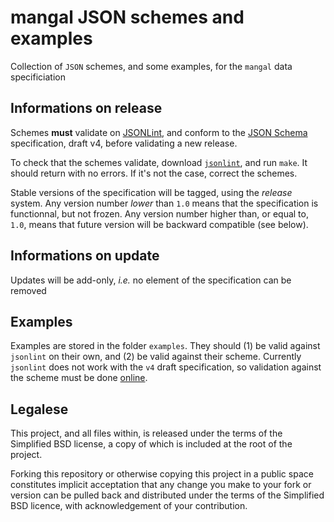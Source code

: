 # mangal JSON schemes and examples

Collection of `JSON` schemes, and some examples, for the `mangal` data specificiation

## Informations on release

Schemes **must** validate on [JSONLint](http://jsonlint.com/), and conform to the [JSON Schema](http://json-schema.org/) specification, draft v4, before validating a new release.

To check that the schemes validate, download [`jsonlint`][jlint], and run `make`. It should return with no errors. If it's not the case, correct the schemes.

Stable versions of the specification will be tagged, using the *release* system. Any version number *lower* than `1.0` means that the specification is functionnal, but not frozen. Any version number higher than, or equal to, `1.0`, means that future version will be backward compatible (see below).

## Informations on update

Updates will be add-only, *i.e.* no element of the specification can be removed

## Examples

Examples are stored in the folder `examples`. They should (1) be valid against `jsonlint` on their own, and (2) be valid against their scheme. Currently `jsonlint` does not work with the `v4` draft specification, so validation against the scheme must be done [online][valid].

## Legalese

This project, and all files within, is released under the terms of the Simplified BSD license, a copy of which is included at the root of the project.

Forking this repository or otherwise copying this project in a public space constitutes implicit acceptation that any change you make to your fork or version can be pulled back and distributed under the terms of the Simplified BSD licence, with acknowledgement of your contribution.

[jlint]: https://github.com/zaach/jsonlint
[valid]: https://github.com/fge/json-schema-validator
